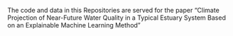The code and data in this Repositories are served for the paper “Climate Projection of Near-Future Water Quality in a Typical Estuary System Based on an Explainable Machine Learning Method”
